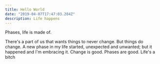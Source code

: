 ```yaml
---
title: Hello World
date: "2019-04-07T17:47:03.284Z"
description: Life happens
---
```


Phases, life is made of.

There's a part of us that wants things to never change. But things do change. A new phase in my life started, unexpected and unwanted; but it happened and I'm embracing it. Change is good. Phases are good. Life's a bitch
